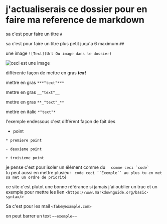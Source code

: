 # j'actualiserais ce dossier pour en faire ma reference de markdown 


sa c'est pour faire un titre `#`

sa c'est pour faire un titre plus petit juqu'a 6 maximum `##`

une image `![Text](Url Ou image dans le dossier)`

![ceci est une image](https://www.photofunky.net/output/image/b/a/c/f/bacfa7/photofunky.gif)

différente façon de mettre en gras 
***text***

mettre en gras  `***"text"***`

mettre en gras `__"text"__`

mettre en gras `**_"text"_**`

mettre en italic `*"text"* `

l'exemple endessous c'est différent façon de fait des 
* point 

`* premiere point`

`- deuxieme point `

`+ troisieme point `


je pense c'est pour isoler un élément comme du ``   comme ceci `code` ``  
tu peut aussi en mettre plusieur ```  code ceci ``Exemple`` au plus tu en met sa met un ordre de priorité ```

ce site c'est plutot une bonne référance si jamais j'ai oublier un truc 
et un exemple pour mettre les lien 
`<https://www.markdownguide.org/basic-syntax/>`

Sa c'est pour les mail
`<fake@example.com>`

on peut barrer un text ``~~exemple~~``


